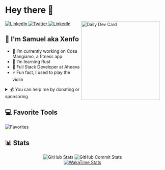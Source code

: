 # Hey there 👋

<div align="left">
  <a href="https://linkedin.com/in/samuel-corsi-house" target="_blank" rel="noreferrer">
    <img
      src="https://img.shields.io/badge/LinkedIn-%230077B5.svg?logo=linkedin&logoColor=white&style=for-the-badge"
      alt="LinkedIn"
    />
  </a>
  <a href="https://twitter.com/xenfodev" target="_blank" rel="noreferrer">
    <img
      src="https://img.shields.io/badge/Twitter-%231DA1F2.svg?logo=Twitter&logoColor=white&style=for-the-badge"
      alt="Twitter"
    />
  </a>
  <a href="https://stackoverflow.com/users/12584990" target="_blank" rel="noreferrer">
    <img
      src="https://img.shields.io/badge/-Stackoverflow-FE7A16?logo=stack-overflow&logoColor=white&style=for-the-badge"
      alt="LinkedIn"
    />
  </a>

  <a href="https://app.daily.dev/Xenfo" target="_blank" rel="noreferrer">
    <img
      src="https://api.daily.dev/devcards/58a19e7d8d2346238ec398d4ed088232.png"
      alt="Daily Dev Card"
      width="256"
      align="right"
    />
  </a>
</div>

## 💫 I'm Samuel aka Xenfo

- 🔭 I’m currently working on Cosa Mangiamo, a fitness app
- 🌱 I’m learning Rust
- 🏢 Full Stack Developer at Aheeva
- ⚡ Fun fact, I used to play the violin

<details>
  <summary>💰 You can help me by donating or sponsoring</summary>

  [![Ko-Fi](https://img.shields.io/badge/Ko--fi-F16061?style=for-the-badge&logo=ko-fi&logoColor=white)](https://ko-fi.com/xenfo)
  [![Github Sponsors](https://img.shields.io/badge/sponsor-30363D?style=for-the-badge&logo=GitHub-Sponsors&logoColor=#EA4AAA)](https://github.com/sponsors/Xenfo)
</details>

## 💻 Favorite Tools

![Favorites](https://skillicons.dev/icons?i=typescript,rust,go,prisma,nextjs,tailwind,docker,vercel)

## 📊 Stats

<div align="center">
  <img
    src="https://github-readme-stats.vercel.app/api?username=Xenfo&hide_border=true&include_all_commits=true&count_private=true&show_icons=true&bg_color=222436&text_color=c8d3f5&icon_color=86e1fc&title_color=82aaff&border_radius=10"
    alt="GitHub Stats"
  />
  <img
    src="https://github-readme-streak-stats.herokuapp.com/?user=Xenfo&hide_border=true&background=222436&currStreakNum=c8d3f5&sideNums=c8d3f5&currStreakLabel=c8d3f5&sideLabels=c8d3f5&ring=82aaff&fire=86e1fc&dates=a9b8e8&border_radius=10"
    alt="GitHub Commit Stats"
  />
</div>
<div align="center">
  <a href="https://wakatime.com/@Xenfo" target="_blank" rel="noreferrer">
    <img
      src="https://github-readme-stats-git-updatew-295b9f-github-readme-stats-team.vercel.app/api/wakatime?username=Xenfo&langs_count=5&hide_border=true&bg_color=222436&text_color=c8d3f5&title_color=82aaff&border_radius=10"
      alt="WakaTime Stats"
    />
  </a>
</div>
